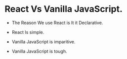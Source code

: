 # React Vs Vanilla JavaScript.
* The Reason We use React is It it Declarative.
* React Is simple.

* Vanilla JavaScript is imparitive.
* Vanilla JavaScript is tough.